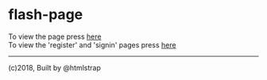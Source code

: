 # flash-page
To view the page press [here](https://ui-coder.github.io/flash-page/fp_pages/)   
To view the 'register' and 'signin' pages press [here](https://ui-coder.github.io/flash-page/fp_pages/registr.html)  
  
------
(c)2018, Built by @htmlstrap

